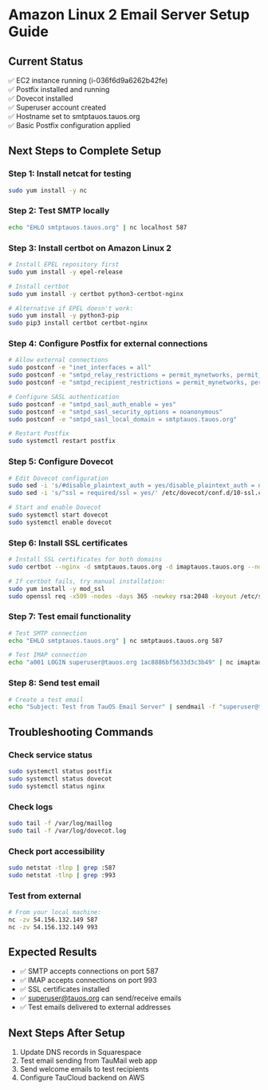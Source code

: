# Amazon Linux 2 Email Server Setup Guide

## Current Status
✅ EC2 instance running (i-036f6d9a6262b42fe)  
✅ Postfix installed and running  
✅ Dovecot installed  
✅ Superuser account created  
✅ Hostname set to smtptauos.tauos.org  
✅ Basic Postfix configuration applied  

## Next Steps to Complete Setup

### Step 1: Install netcat for testing
```bash
sudo yum install -y nc
```

### Step 2: Test SMTP locally
```bash
echo "EHLO smtptauos.tauos.org" | nc localhost 587
```

### Step 3: Install certbot on Amazon Linux 2
```bash
# Install EPEL repository first
sudo yum install -y epel-release

# Install certbot
sudo yum install -y certbot python3-certbot-nginx

# Alternative if EPEL doesn't work:
sudo yum install -y python3-pip
sudo pip3 install certbot certbot-nginx
```

### Step 4: Configure Postfix for external connections
```bash
# Allow external connections
sudo postconf -e "inet_interfaces = all"
sudo postconf -e "smtpd_relay_restrictions = permit_mynetworks, permit_sasl_authenticated, reject_unauth_destination"
sudo postconf -e "smtpd_recipient_restrictions = permit_mynetworks, permit_sasl_authenticated, reject_unauth_destination"

# Configure SASL authentication
sudo postconf -e "smtpd_sasl_auth_enable = yes"
sudo postconf -e "smtpd_sasl_security_options = noanonymous"
sudo postconf -e "smtpd_sasl_local_domain = smtptauos.tauos.org"

# Restart Postfix
sudo systemctl restart postfix
```

### Step 5: Configure Dovecot
```bash
# Edit Dovecot configuration
sudo sed -i 's/#disable_plaintext_auth = yes/disable_plaintext_auth = no/' /etc/dovecot/conf.d/10-auth.conf
sudo sed -i 's/^ssl = required/ssl = yes/' /etc/dovecot/conf.d/10-ssl.conf

# Start and enable Dovecot
sudo systemctl start dovecot
sudo systemctl enable dovecot
```

### Step 6: Install SSL certificates
```bash
# Install SSL certificates for both domains
sudo certbot --nginx -d smtptauos.tauos.org -d imaptauos.tauos.org --non-interactive --agree-tos --email admin@tauos.org

# If certbot fails, try manual installation:
sudo yum install -y mod_ssl
sudo openssl req -x509 -nodes -days 365 -newkey rsa:2048 -keyout /etc/ssl/private/smtptauos.tauos.org.key -out /etc/ssl/certs/smtptauos.tauos.org.crt
```

### Step 7: Test email functionality
```bash
# Test SMTP connection
echo "EHLO smtptauos.tauos.org" | nc smtptauos.tauos.org 587

# Test IMAP connection
echo "a001 LOGIN superuser@tauos.org 1ac8886bf5633d3c3b49" | nc imaptauos.tauos.org 993
```

### Step 8: Send test email
```bash
# Create a test email
echo "Subject: Test from TauOS Email Server" | sendmail -f "superuser@tauos.org" "njmsweettie@gmail.com"
```

## Troubleshooting Commands

### Check service status
```bash
sudo systemctl status postfix
sudo systemctl status dovecot
sudo systemctl status nginx
```

### Check logs
```bash
sudo tail -f /var/log/maillog
sudo tail -f /var/log/dovecot.log
```

### Check port accessibility
```bash
sudo netstat -tlnp | grep :587
sudo netstat -tlnp | grep :993
```

### Test from external
```bash
# From your local machine:
nc -zv 54.156.132.149 587
nc -zv 54.156.132.149 993
```

## Expected Results
- ✅ SMTP accepts connections on port 587
- ✅ IMAP accepts connections on port 993
- ✅ SSL certificates installed
- ✅ superuser@tauos.org can send/receive emails
- ✅ Test emails delivered to external addresses

## Next Steps After Setup
1. Update DNS records in Squarespace
2. Test email sending from TauMail web app
3. Send welcome emails to test recipients
4. Configure TauCloud backend on AWS 